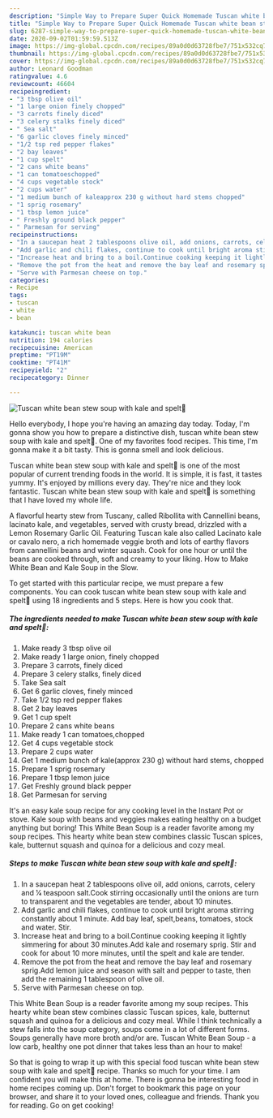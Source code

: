 ```yaml
---
description: "Simple Way to Prepare Super Quick Homemade Tuscan white bean stew soup with kale and spelt🍲"
title: "Simple Way to Prepare Super Quick Homemade Tuscan white bean stew soup with kale and spelt🍲"
slug: 6287-simple-way-to-prepare-super-quick-homemade-tuscan-white-bean-stew-soup-with-kale-and-spelt
date: 2020-09-02T01:59:59.513Z
image: https://img-global.cpcdn.com/recipes/89a0d0d63728fbe7/751x532cq70/tuscan-white-bean-stew-soup-with-kale-and-spelt🍲-recipe-main-photo.jpg
thumbnail: https://img-global.cpcdn.com/recipes/89a0d0d63728fbe7/751x532cq70/tuscan-white-bean-stew-soup-with-kale-and-spelt🍲-recipe-main-photo.jpg
cover: https://img-global.cpcdn.com/recipes/89a0d0d63728fbe7/751x532cq70/tuscan-white-bean-stew-soup-with-kale-and-spelt🍲-recipe-main-photo.jpg
author: Leonard Goodman
ratingvalue: 4.6
reviewcount: 46604
recipeingredient:
- "3 tbsp olive oil"
- "1 large onion finely chopped"
- "3 carrots finely diced"
- "3 celery stalks finely diced"
- " Sea salt"
- "6 garlic cloves finely minced"
- "1/2 tsp red pepper flakes"
- "2 bay leaves"
- "1 cup spelt"
- "2 cans white beans"
- "1 can tomatoeschopped"
- "4 cups vegetable stock"
- "2 cups water"
- "1 medium bunch of kaleapprox 230 g without hard stems chopped"
- "1 sprig rosemary"
- "1 tbsp lemon juice"
- " Freshly ground black pepper"
- " Parmesan for serving"
recipeinstructions:
- "In a saucepan heat 2 tablespoons olive oil, add onions, carrots, celery and 1⁄4 teaspoon salt.Cook stirring occasionally until the onions are turn to transparent and the vegetables are tender, about 10 minutes."
- "Add garlic and chili flakes, continue to cook until bright aroma stirring constantly about 1 minute. Add bay leaf, spelt,beans, tomatoes, stock and water. Stir."
- "Increase heat and bring to a boil.Continue cooking keeping it lightly simmering for about 30 minutes.Add kale and rosemary sprig. Stir and cook for about 10 more minutes, until the spelt and kale are tender."
- "Remove the pot from the heat and remove the bay leaf and rosemary sprig.Add lemon juice and season with salt and pepper to taste, then add the remaining 1 tablespoon of olive oil."
- "Serve with Parmesan cheese on top."
categories:
- Recipe
tags:
- tuscan
- white
- bean

katakunci: tuscan white bean 
nutrition: 194 calories
recipecuisine: American
preptime: "PT19M"
cooktime: "PT41M"
recipeyield: "2"
recipecategory: Dinner

---
```



![Tuscan white bean stew soup with kale and spelt🍲](https://img-global.cpcdn.com/recipes/89a0d0d63728fbe7/751x532cq70/tuscan-white-bean-stew-soup-with-kale-and-spelt🍲-recipe-main-photo.jpg)

Hello everybody, I hope you're having an amazing day today. Today, I'm gonna show you how to prepare a distinctive dish, tuscan white bean stew soup with kale and spelt🍲. One of my favorites food recipes. This time, I'm gonna make it a bit tasty. This is gonna smell and look delicious.

Tuscan white bean stew soup with kale and spelt🍲 is one of the most popular of current trending foods in the world. It is simple, it is fast, it tastes yummy. It's enjoyed by millions every day. They're nice and they look fantastic. Tuscan white bean stew soup with kale and spelt🍲 is something that I have loved my whole life.

A flavorful hearty stew from Tuscany, called Ribollita with Cannellini beans, lacinato kale, and vegetables, served with crusty bread, drizzled with a Lemon Rosemary Garlic Oil. Featuring Tuscan kale also called Lacinato kale or cavalo nero, a rich homemade veggie broth and lots of earthy flavors from cannellini beans and winter squash. Cook for one hour or until the beans are cooked through, soft and creamy to your liking. How to Make White Bean and Kale Soup in the Slow.


To get started with this particular recipe, we must prepare a few components. You can cook tuscan white bean stew soup with kale and spelt🍲 using 18 ingredients and 5 steps. Here is how you cook that.

<!--inarticleads1-->

##### The ingredients needed to make Tuscan white bean stew soup with kale and spelt🍲:

1. Make ready 3 tbsp olive oil
1. Make ready 1 large onion, finely chopped
1. Prepare 3 carrots, finely diced
1. Prepare 3 celery stalks, finely diced
1. Take  Sea salt
1. Get 6 garlic cloves, finely minced
1. Take 1/2 tsp red pepper flakes
1. Get 2 bay leaves
1. Get 1 cup spelt
1. Prepare 2 cans white beans
1. Make ready 1 can tomatoes,chopped
1. Get 4 cups vegetable stock
1. Prepare 2 cups water
1. Get 1 medium bunch of kale(approx 230 g) without hard stems, chopped
1. Prepare 1 sprig rosemary
1. Prepare 1 tbsp lemon juice
1. Get  Freshly ground black pepper
1. Get  Parmesan for serving


It&#39;s an easy kale soup recipe for any cooking level in the Instant Pot or stove. Kale soup with beans and veggies makes eating healthy on a budget anything but boring! This White Bean Soup is a reader favorite among my soup recipes. This hearty white bean stew combines classic Tuscan spices, kale, butternut squash and quinoa for a delicious and cozy meal. 

<!--inarticleads2-->

##### Steps to make Tuscan white bean stew soup with kale and spelt🍲:

1. In a saucepan heat 2 tablespoons olive oil, add onions, carrots, celery and 1⁄4 teaspoon salt.Cook stirring occasionally until the onions are turn to transparent and the vegetables are tender, about 10 minutes.
1. Add garlic and chili flakes, continue to cook until bright aroma stirring constantly about 1 minute. Add bay leaf, spelt,beans, tomatoes, stock and water. Stir.
1. Increase heat and bring to a boil.Continue cooking keeping it lightly simmering for about 30 minutes.Add kale and rosemary sprig. Stir and cook for about 10 more minutes, until the spelt and kale are tender.
1. Remove the pot from the heat and remove the bay leaf and rosemary sprig.Add lemon juice and season with salt and pepper to taste, then add the remaining 1 tablespoon of olive oil.
1. Serve with Parmesan cheese on top.


This White Bean Soup is a reader favorite among my soup recipes. This hearty white bean stew combines classic Tuscan spices, kale, butternut squash and quinoa for a delicious and cozy meal. While I think technically a stew falls into the soup category, soups come in a lot of different forms. Soups generally have more broth and/or are. Tuscan White Bean Soup - a low carb, healthy one pot dinner that takes less than an hour to make! 

So that is going to wrap it up with this special food tuscan white bean stew soup with kale and spelt🍲 recipe. Thanks so much for your time. I am confident you will make this at home. There is gonna be interesting food in home recipes coming up. Don't forget to bookmark this page on your browser, and share it to your loved ones, colleague and friends. Thank you for reading. Go on get cooking!
